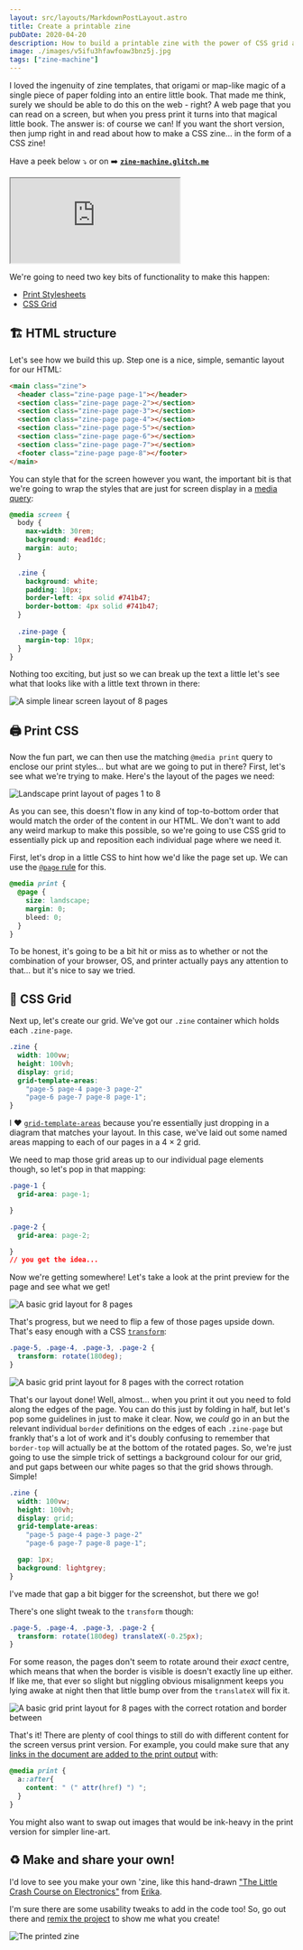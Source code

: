 ```yaml
---
layout: src/layouts/MarkdownPostLayout.astro
title: Create a printable zine
pubDate: 2020-04-20
description: How to build a printable zine with the power of CSS grid and print stylesheets.
image: ./images/v5ifu3hfawfoaw3bnz5j.jpg
tags: ["zine-machine"]
---
```


I loved the ingenuity of zine templates, that origami or map-like magic of a single piece of paper folding into an entire little book. That made me think, surely we should be able to do this on the web - right? A web page that you can read on a screen, but when you press print it turns into that magical little book. The answer is: of course we can! If you want the short version, then jump right in and read about how to make a CSS zine... in the form of a CSS zine!

Have a peek below ⤵️ or
on ➡️ [**`zine-machine.glitch.me`**](https://zine-machine.glitch.me)

<iframe src="https://zine-machine.glitch.me" class="glitch"></iframe>

We're going to need two key bits of functionality to make this happen:

 - [Print Stylesheets](http://bit.ly/rachel-on-print)
 - [CSS Grid](https://bit.ly/rachel-on-grids)

## 🏗️ HTML structure

Let's see how we build this up. Step one is a nice, simple, semantic layout for our HTML:

```html
<main class="zine">
  <header class="zine-page page-1"></header>
  <section class="zine-page page-2"></section>
  <section class="zine-page page-3"></section>
  <section class="zine-page page-4"></section>
  <section class="zine-page page-5"></section>
  <section class="zine-page page-6"></section>
  <section class="zine-page page-7"></section>
  <footer class="zine-page page-8"></footer>
</main>
```
You can style that for the screen however you want, the important bit is that we're going to wrap the styles that are just for screen display in a [media query](https://developer.mozilla.org/en-US/docs/Web/CSS/@media):

```css
@media screen {
  body {
    max-width: 30rem;
    background: #ead1dc;
    margin: auto;
  }

  .zine {
    background: white;
    padding: 10px;
    border-left: 4px solid #741b47;
    border-bottom: 4px solid #741b47;
  }
  
  .zine-page {
    margin-top: 10px;
  }
}
```

Nothing too exciting, but just so we can break up the text a little let's see what that looks like with a little text thrown in there:

![A simple linear screen layout of 8 pages](./images/9vnmo772opdosh10ebwx.png)

## 🖨️ Print CSS

Now the fun part, we can then use the matching `@media print` query to enclose our print styles… but what are we going to put in there? First, let's see what we're trying to make. Here's the layout of the pages we need:

![Landscape print layout of pages 1 to 8](images/y9luw53v0luit0tcvwdx.png)

As you can see, this doesn't flow in any kind of top-to-bottom order that would match the order of the content in our HTML. We don't want to add any weird markup to make this possible, so we're going to use CSS grid to essentially pick up and reposition each individual page where we need it.

First, let's drop in a little CSS to hint how we'd like the page set up. We can use the [`@page` rule](https://developer.mozilla.org/en-US/docs/Web/CSS/@page) for this.

```css
@media print {
  @page {
    size: landscape;
    margin: 0;
    bleed: 0;
  }
}
```

To be honest, it's going to be a bit hit or miss as to whether or not the combination of your browser, OS, and printer actually pays any attention to that… but it's nice to say we tried.

## 🔲 CSS Grid

Next up, let's create our grid. We've got our `.zine` container which holds each `.zine-page`. 

```css
.zine {
  width: 100vw;
  height: 100vh;
  display: grid;
  grid-template-areas:
    "page-5 page-4 page-3 page-2"
    "page-6 page-7 page-8 page-1";
}
```

I ❤️ [`grid-template-areas`](https://developer.mozilla.org/en-US/docs/Web/CSS/grid-template-areas) because you're essentially just dropping in a diagram that matches your layout. In this case, we've laid out some named areas mapping to each of our pages in a 4 × 2 grid.

We need to map those grid areas up to our individual page elements though, so let's pop in that mapping:

```css
.page-1 {
  grid-area: page-1;

}

.page-2 {
  grid-area: page-2;

}
// you get the idea...
```

Now we're getting somewhere! Let's take a look at the print preview for the page and see what we get!

![A basic grid layout for 8 pages](images/vig53kcl4g1aux5z7el9.png)

That's progress, but we need to flip a few of those pages upside down. That's easy enough with a CSS [`transform`](https://developer.mozilla.org/en-US/docs/Web/CSS/transform):

```css
.page-5, .page-4, .page-3, .page-2 {
  transform: rotate(180deg);
}
```

![A basic grid print layout for 8 pages with the correct rotation](https://dev-to-uploads.s3.amazonaws.com/i/l5l1brvglcu6ocp910bz.png)

That's our layout done! Well, almost... when you print it out you need to fold along the edges of the page. You can do this just by folding in half, but let's pop some guidelines in just to make it clear. Now, we *could* go in an but the relevant individual `border` definitions on the edges of each `.zine-page` but frankly that's a lot of work and it's doubly confusing to remember that `border-top` will actually be at the bottom of the rotated pages. So, we're just going to use the simple trick of settings a background colour for our grid, and put gaps between our white pages so that the grid shows through. Simple!

```css
.zine {
  width: 100vw;
  height: 100vh;
  display: grid;
  grid-template-areas:
    "page-5 page-4 page-3 page-2"
    "page-6 page-7 page-8 page-1";

  gap: 1px;
  background: lightgrey;
}
```

I've made that gap a bit bigger for the screenshot, but there we go!

There's one slight tweak to the `transform` though:

```css
.page-5, .page-4, .page-3, .page-2 {
  transform: rotate(180deg) translateX(-0.25px);
}
```

For some reason, the pages don't seem to rotate around their *exact* centre, which means that when the border is visible is doesn't exactly line up either. If like me, that ever so slight but niggling obvious misalignment keeps you lying awake at night then that little bump over from the `translateX` will fix it.

![A basic grid print layout for 8 pages with the correct rotation and border between](https://dev-to-uploads.s3.amazonaws.com/i/qc2mbbc547y27b6ah2ek.png)

That's it! There are plenty of cool things to still do with different content for the screen versus print version. For example, you could make sure that any [links in the document are added to the print output](https://css-tricks.com/snippets/css/print-url-after-links/) with:

```css
@media print {
  a::after{
    content: " (" attr(href) ") ";
  }
}
```

You might also want to swap out images that would be ink-heavy in the print version for simpler line-art.

## ♻️ Make and share your own!

I'd love to see you make your own 'zine, like this hand-drawn ["The Little Crash Course on Electronics"](https://crash-course-electronics.glitch.me/) from [Erika](https://bsky.app/profile/erikaheidi.bsky.social).

I'm sure there are some usability tweaks to add in the code too! So, go out there and [remix the project](https://glitch.com/edit/#!/zine-machine?path=template.html:1:0) to show me what you create!

![The printed zine](https://dev-to-uploads.s3.amazonaws.com/i/v5ifu3hfawfoaw3bnz5j.jpg)